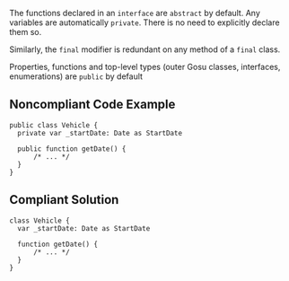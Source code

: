 The functions declared in an `interface` are `abstract` by default. Any variables are automatically `private`. There is no need to explicitly declare them so.

Similarly, the `final` modifier is redundant on any method of a `final` class.

Properties, functions and top-level types (outer Gosu classes, interfaces, enumerations) are `public` by default

## Noncompliant Code Example ##

    public class Vehicle {
      private var _startDate: Date as StartDate
    
      public function getDate() {
          /* ... */
      }
    }

## Compliant Solution ##

    class Vehicle {
      var _startDate: Date as StartDate
    
      function getDate() {
          /* ... */
      }
    }